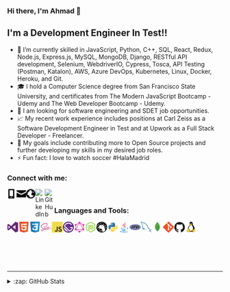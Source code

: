 ### Hi there, I'm Ahmad 👋



## I'm a Development Engineer In Test!!

- 🌱 I’m currently skilled in JavaScript, Python, C++, SQL, React, Redux, Node.js, Express.js, MySQL, MongoDB, Django, RESTful API development, Selenium, WebdriverIO, Cypress, Tosca, API Testing (Postman, Katalon), AWS, Azure DevOps, Kubernetes, Linux, Docker, Heroku, and Git.
- 🎓 I hold a Computer Science degree from San Francisco State University, and certificates from The Modern JavaScript Bootcamp - Udemy and The Web Developer Bootcamp - Udemy.
- 🎯 I am looking for software engineering and SDET job opportunities.
- 📈 My recent work experience includes positions at Carl Zeiss as a Software Development Engineer in Test and at Upwork as a Full Stack Developer - Freelancer.
- 🥅 My goals include contributing more to Open Source projects and further developing my skills in my desired job roles.
- ⚡ Fun fact: I love to watch soccer #HalaMadrid


### Connect with me:
[<img align="left" alt="Phone" width="22px" src="https://raw.githubusercontent.com/iconic/open-iconic/master/svg/phone.svg" />][phone]
[<img align="left" alt="Email" width="22px" src="https://raw.githubusercontent.com/iconic/open-iconic/master/svg/envelope-closed.svg" />][email]
[<img align="left" alt="Website" width="22px" src="https://raw.githubusercontent.com/iconic/open-iconic/master/svg/globe.svg" />][website]
[<img align="left" alt="LinkedIn" width="22px" src="https://simpleicons.org/icons/linkedin.svg" />][linkedin]
[<img align="left" alt="GitHub" width="22px" src="https://simpleicons.org/icons/github.svg" />][github]

[phone]: tel:+14693210894
[email]: mailto:afghan.ahmadmujtaba@gmail.com
[website]: https://ahmadafghan.com/
[linkedin]: https://linkedin.com/in/ahmadafghan
[github]: https://github.com/ahmadcr7

<br />

### Languages and Tools:



[<img align="left" alt="Visual Studio Code" width="26px" src="https://raw.githubusercontent.com/devicons/devicon/master/icons/visualstudio/visualstudio-plain.svg" />][webdevplaylist]
[<img align="left" alt="HTML5" width="26px" src="https://raw.githubusercontent.com/devicons/devicon/master/icons/html5/html5-original.svg" />][webdevplaylist]
[<img align="left" alt="CSS3" width="26px" src="https://raw.githubusercontent.com/devicons/devicon/master/icons/css3/css3-original.svg" />][cssplaylist]
[<img align="left" alt="Sass" width="26px" src="https://raw.githubusercontent.com/devicons/devicon/master/icons/sass/sass-original.svg" />][cssplaylist]
[<img align="left" alt="JavaScript" width="26px" src="https://raw.githubusercontent.com/devicons/devicon/master/icons/javascript/javascript-original.svg" />][jsplaylist]
[<img align="left" alt="Gatsby" width="26px" src="https://raw.githubusercontent.com/devicons/devicon/master/icons/gatsby/gatsby-original.svg" />][webdevplaylist]
[<img align="left" alt="GraphQL" width="26px" src="https://raw.githubusercontent.com/devicons/devicon/master/icons/graphql/graphql-plain.svg" />][webdevplaylist]
[<img align="left" alt="Node.js" width="26px" src="https://raw.githubusercontent.com/devicons/devicon/master/icons/nodejs/nodejs-original.svg" />][webdevplaylist]
[<img align="left" alt="Deno" width="26px" src="https://raw.githubusercontent.com/devicons/devicon/master/icons/denojs/denojs-original.svg" />][webdevplaylist]
[<img align="left" alt="Python" width="26px" src="https://raw.githubusercontent.com/devicons/devicon/master/icons/python/python-original.svg" />][webdevplaylist]
[<img align="left" alt="Java" width="26px" src="https://raw.githubusercontent.com/devicons/devicon/master/icons/java/java-original.svg" />][webdevplaylist]
[<img align="left" alt="PHP" width="26px" src="https://raw.githubusercontent.com/devicons/devicon/master/icons/php/php-original.svg" />][webdevplaylist]
[<img align="left" alt="SQL" width="26px" src="https://raw.githubusercontent.com/devicons/devicon/master/icons/mysql/mysql-original.svg" />][webdevplaylist]
[<img align="left" alt="MongoDB" width="26px" src="https://raw.githubusercontent.com/devicons/devicon/master/icons/mongodb/mongodb-original.svg" />][webdevplaylist]
[<img align="left" alt="Git" width="26px" src="https://raw.githubusercontent.com/devicons/devicon/master/icons/git/git-original.svg" />][webdevplaylist]
[<img align="left" alt="GitHub" width="26px" src="https://raw.githubusercontent.com/devicons/devicon/master/icons/github/github-original.svg" />][webdevplaylist]
[<img align="left" alt="Terminal" width="26px" src="https://raw.githubusercontent.com/devicons/devicon/master/icons/linux/linux-original.svg" />][webdevplaylist]

<br />
<br />

<br />
<br />

<br />
<br />

---









<details>
  <summary>:zap: GitHub Stats</summary>

  <img align="left" alt="codeSTACKr's GitHub Stats" src="https://github-readme-stats.codestackr.vercel.app/api?username=AhmadCR7&show_icons=true&hide_border=true" />

</details>




[instagram]: https://www.instagram.com/ahmad_afghan25
[linkedin]: https://www.linkedin.com/in/ahmad-afghan-6a6951176
[webdevplaylist]: https://www.youtube.com/playlist?list=PLkwxH9e_vrAJ0WbEsFA9W3I1W-g_BTsbt
[jsplaylist]: https://www.youtube.com/playlist?list=PLkwxH9e_vrALRJKu7wfXby3MKeflhTu6B
[cssplaylist]: https://www.youtube.com/playlist?list=PLkwxH9e_vrALSdvZuEh6gqQdmDoDIoqz4
